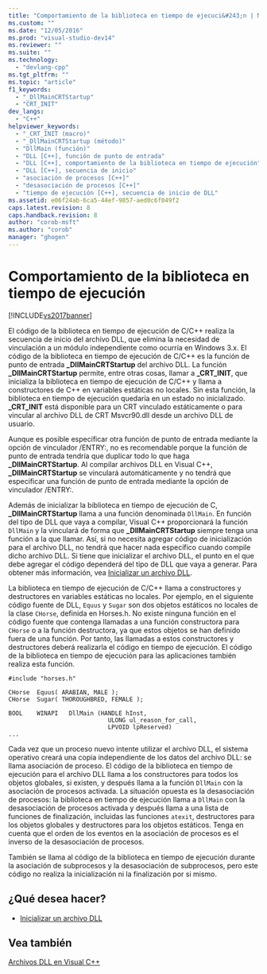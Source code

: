 ```yaml
---
title: "Comportamiento de la biblioteca en tiempo de ejecuci&#243;n | Microsoft Docs"
ms.custom: ""
ms.date: "12/05/2016"
ms.prod: "visual-studio-dev14"
ms.reviewer: ""
ms.suite: ""
ms.technology: 
  - "devlang-cpp"
ms.tgt_pltfrm: ""
ms.topic: "article"
f1_keywords: 
  - "_DllMainCRTStartup"
  - "CRT_INIT"
dev_langs: 
  - "C++"
helpviewer_keywords: 
  - "_CRT_INIT (macro)"
  - "_DllMainCRTStartup (método)"
  - "DllMain (función)"
  - "DLL [C++], función de punto de entrada"
  - "DLL [C++], comportamiento de la biblioteca en tiempo de ejecución"
  - "DLL [C++], secuencia de inicio"
  - "asociación de procesos [C++]"
  - "desasociación de procesos [C++]"
  - "tiempo de ejecución [C++], secuencia de inicio de DLL"
ms.assetid: e06f24ab-6ca5-44ef-9857-aed0c6f049f2
caps.latest.revision: 8
caps.handback.revision: 8
author: "corob-msft"
ms.author: "corob"
manager: "ghogen"
---
```

# Comportamiento de la biblioteca en tiempo de ejecuci&#243;n
[!INCLUDE[vs2017banner](../assembler/inline/includes/vs2017banner.md)]

El código de la biblioteca en tiempo de ejecución de C\/C\+\+ realiza la secuencia de inicio del archivo DLL, que elimina la necesidad de vinculación a un módulo independiente como ocurría en Windows 3.x.  El código de la biblioteca en tiempo de ejecución de C\/C\+\+ es la función de punto de entrada **\_DllMainCRTStartup** del archivo DLL.  La función **\_DllMainCRTStartup** permite, entre otras cosas, llamar a **\_CRT\_INIT**, que inicializa la biblioteca en tiempo de ejecución de C\/C\+\+ y llama a constructores de C\+\+ en variables estáticas no locales.  Sin esta función, la biblioteca en tiempo de ejecución quedaría en un estado no inicializado.  **\_CRT\_INIT** está disponible para un CRT vinculado estáticamente o para vincular al archivo DLL de CRT Msvcr90.dll desde un archivo DLL de usuario.  
  
 Aunque es posible especificar otra función de punto de entrada mediante la opción de vinculador \/ENTRY:, no es recomendable porque la función de punto de entrada tendría que duplicar todo lo que haga **\_DllMainCRTStartup**.  Al compilar archivos DLL en Visual C\+\+, **\_DllMainCRTStartup** se vinculará automáticamente y no tendrá que especificar una función de punto de entrada mediante la opción de vinculador \/ENTRY:.  
  
 Además de inicializar la biblioteca en tiempo de ejecución de C, **\_DllMainCRTStartup** llama a una función denominada `DllMain`.  En función del tipo de DLL que vaya a compilar, Visual C\+\+ proporcionará la función `DllMain` y la vinculará de forma que **\_DllMainCRTStartup** siempre tenga una función a la que llamar.  Así, si no necesita agregar código de inicialización para el archivo DLL, no tendrá que hacer nada específico cuando compile dicho archivo DLL.  Si tiene que inicializar el archivo DLL, el punto en el que debe agregar el código dependerá del tipo de DLL que vaya a generar.  Para obtener más información, vea [Inicializar un archivo DLL](../build/initializing-a-dll.md).  
  
 La biblioteca en tiempo de ejecución de C\/C\+\+ llama a constructores y destructores en variables estáticas no locales.  Por ejemplo, en el siguiente código fuente de DLL, `Equus` y `Sugar` son dos objetos estáticos no locales de la clase `CHorse`, definida en Horses.h.  No existe ninguna función en el código fuente que contenga llamadas a una función constructora para `CHorse` o a la función destructora, ya que estos objetos se han definido fuera de una función.  Por tanto, las llamadas a estos constructores y destructores deberá realizarla el código en tiempo de ejecución.  El código de la biblioteca en tiempo de ejecución para las aplicaciones también realiza esta función.  
  
```  
#include "horses.h"  
  
CHorse  Equus( ARABIAN, MALE );  
CHorse  Sugar( THOROUGHBRED, FEMALE );  
  
BOOL    WINAPI   DllMain (HANDLE hInst,   
                            ULONG ul_reason_for_call,  
                            LPVOID lpReserved)  
...  
```  
  
 Cada vez que un proceso nuevo intente utilizar el archivo DLL, el sistema operativo creará una copia independiente de los datos del archivo DLL: se llama asociación de proceso.  El código de la biblioteca en tiempo de ejecución para el archivo DLL llama a los constructores para todos los objetos globales, si existen, y después llama a la función `DllMain` con la asociación de procesos activada.  La situación opuesta es la desasociación de procesos: la biblioteca en tiempo de ejecución llama a `DllMain` con la desasociación de procesos activada y después llama a una lista de funciones de finalización, incluidas las funciones `atexit`, destructores para los objetos globales y destructores para los objetos estáticos.  Tenga en cuenta que el orden de los eventos en la asociación de procesos es el inverso de la desasociación de procesos.  
  
 También se llama al código de la biblioteca en tiempo de ejecución durante la asociación de subprocesos y la desasociación de subprocesos, pero este código no realiza la inicialización ni la finalización por si mismo.  
  
## ¿Qué desea hacer?  
  
-   [Inicializar un archivo DLL](../build/initializing-a-dll.md)  
  
## Vea también  
 [Archivos DLL en Visual C\+\+](../build/dlls-in-visual-cpp.md)